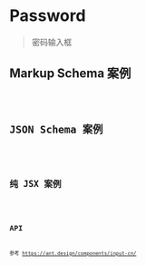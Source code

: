 # Password

> 密码输入框

## Markup Schema 案例

<code src="../demos/password/Markup.zh-CN.tsx"/>

## JSON Schema 案例

<code src="../demos/password/Schema.zh-CN.tsx"/>

## 纯 JSX 案例

<code src="../demos/password/PureJsx.zh-CN.tsx"/>

## API

参考 <https://ant.design/components/input-cn/>
